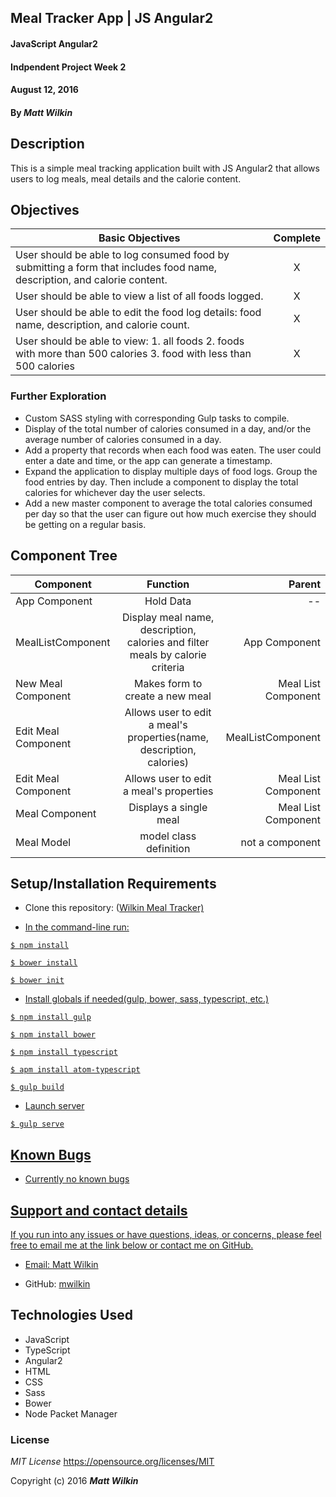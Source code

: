 ## Meal Tracker App | JS Angular2

#### JavaScript Angular2

#### Indpendent Project Week 2

#### August 12, 2016

#### By _**Matt Wilkin**_

## Description
This is a simple meal tracking application built with JS Angular2 that allows users to log meals, meal details and the calorie content.
## Objectives

| Basic Objectives        | Complete           |
| ------------- |:-------------:|
| User should be able to log consumed food by submitting a form that includes food name, description, and calorie content.     | X |
| User should be able to view a list of all foods logged.     | X |
| User should be able to edit the food log details: food name, description, and calorie count.     | X |
|   User should be able to view: 1. all foods 2. foods with more than 500 calories 3. food with less than 500 calories   | X |

### Further Exploration
* Custom SASS styling with corresponding Gulp tasks to compile.
* Display of the total number of calories consumed in a day, and/or the average number of calories consumed in a day.
* Add a property that records when each food was eaten. The user could enter a date and time, or the app can generate a timestamp.
* Expand the application to display multiple days of food logs. Group the food entries by day. Then include a component to display the total calories for whichever day the user selects.
* Add a new master component to average the total calories consumed per day so that the user can figure out how much exercise they should be getting on a regular basis.

## Component Tree
| Component        | Function           | Parent  |
| ------------- |:-------------:| -----:|
| App Component | Hold Data | -- |
| MealListComponent | Display meal name, description, calories and filter meals by calorie criteria | App Component |
| New Meal Component | Makes form to create a new meal | Meal List Component |
| Edit Meal Component | Allows user to edit a meal's properties(name, description, calories) | MealListComponent |
| Edit Meal Component | Allows user to edit a meal's properties | Meal List Component |
| Meal Component | Displays a single meal | Meal List Component |
| Meal Model | model class definition | not a component |

## Setup/Installation Requirements

* Clone this repository: (<a href= "https://github.com/mwilkin/meal_tracker">Wilkin Meal Tracker)

* In the command-line run:
```
$ npm install
```
```
$ bower install
```
```
$ bower init
```
* Install globals if needed(gulp, bower, sass, typescript, etc.)
```
$ npm install gulp
```
```
$ npm install bower
```
```
$ npm install typescript
```
```
$ apm install atom-typescript
```
```
$ gulp build
```
* Launch server
```
$ gulp serve
```

## Known Bugs

* Currently no known bugs

## Support and contact details

If you run into any issues or have questions, ideas, or concerns, please feel free to email me at the link below or contact me on GitHub.

* Email: <a href="mailto:mwilkin22@gmail.com">Matt Wilkin</a>

* GitHub: <a href="https://github.com/mwilkin/github-api">mwilkin</a>

## Technologies Used

* JavaScript
* TypeScript
* Angular2
* HTML
* CSS
* Sass
* Bower
* Node Packet Manager

### License

*MIT License*
<a href="https://opensource.org/licenses/MIT">https://opensource.org/licenses/MIT</a>

Copyright (c) 2016 **_Matt Wilkin_**
